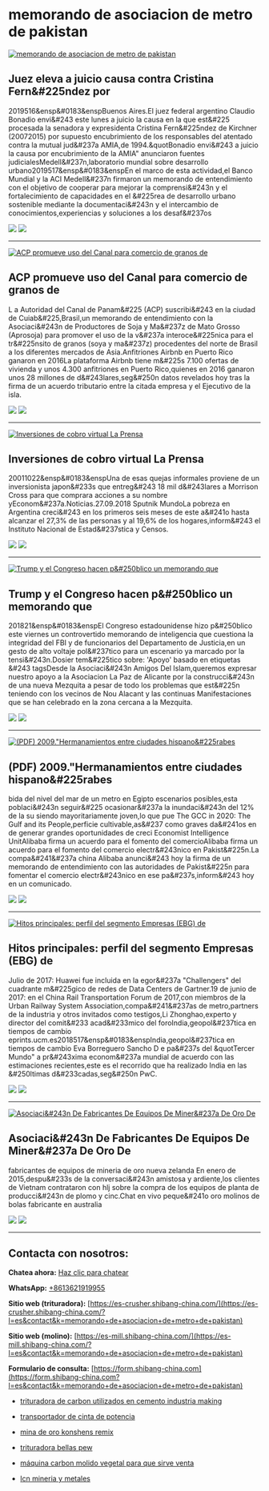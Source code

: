 # memorando de asociacion de metro de pakistan

<a href="https://swt.shibang-china.com/?l=es&img&k=memorando+de+asociacion+de+metro+de+pakistan" target="_blank">![memorando de asociacion de metro de pakistan](http://static.shibang-china.com/all-800x300/1294.jpg)</a>

## Juez eleva a juicio causa contra Cristina Fern&#225ndez por
2019516&ensp&#0183&enspBuenos Aires.El juez federal argentino Claudio Bonadio envi&#243 este lunes a juicio la causa en la que est&#225 procesada la senadora y expresidenta Cristina Fern&#225ndez de Kirchner (20072015) por supuesto encubrimiento de los responsables del atentado contra la mutual jud&#237a AMIA,de 1994.&quotBonadio envi&#243 a juicio la causa por encubrimiento de la AMIA" anunciaron fuentes judicialesMedell&#237n,laboratorio mundial sobre desarrollo urbano2019517&ensp&#0183&enspEn el marco de esta actividad,el Banco Mundial y la ACI Medell&#237n firmaron un memorando de entendimiento con el objetivo de cooperar para mejorar la comprensi&#243n y el fortalecimiento de capacidades en el &#225rea de desarrollo urbano sostenible mediante la documentaci&#243n y el intercambio de conocimientos,experiencias y soluciones a los desaf&#237os


<a href="https://whatsapp.shibangsoft.com/WhatsApp.php" target="_blank" title="WhatsApp">![](http://static.shibang-china.com/icon/whatsapp.png)</a> <a href="https://swt.shibang-china.com/?l=es&icon&k=memorando+de+asociacion+de+metro+de+pakistan" target="_blank">![](http://static.shibang-china.com/icon/chat-es.png)</a>

---

<a href="https://swt.shibang-china.com/?l=es&img&k=memorando+de+asociacion+de+metro+de+pakistan" target="_blank">![ACP promueve uso del Canal para comercio de granos de](http://static.shibang-china.com/all-800x300/371.jpg)</a>

## ACP promueve uso del Canal para comercio de granos de
L a Autoridad del Canal de Panam&#225 (ACP) suscribi&#243 en la ciudad de Cuiab&#225,Brasil,un memorando de entendimiento con la Asociaci&#243n de Productores de Soja y Ma&#237z de Mato Grosso (Aprosoja) para promover el uso de la v&#237a interoce&#225nica para el tr&#225nsito de granos (soya y ma&#237z) procedentes del norte de Brasil a los diferentes mercados de Asia.Anfitriones Airbnb en Puerto Rico ganaron en 2016La plataforma Airbnb tiene m&#225s 7.100 ofertas de vivienda y unos 4.300 anfitriones en Puerto Rico,quienes en 2016 ganaron unos 28 millones de d&#243lares,seg&#250n datos revelados hoy tras la firma de un acuerdo tributario entre la citada empresa y el Ejecutivo de la isla.


<a href="https://whatsapp.shibangsoft.com/WhatsApp.php" target="_blank" title="WhatsApp">![](http://static.shibang-china.com/icon/whatsapp.png)</a> <a href="https://swt.shibang-china.com/?l=es&icon&k=memorando+de+asociacion+de+metro+de+pakistan" target="_blank">![](http://static.shibang-china.com/icon/chat-es.png)</a>

---

<a href="https://swt.shibang-china.com/?l=es&img&k=memorando+de+asociacion+de+metro+de+pakistan" target="_blank">![Inversiones de cobro virtual La Prensa](http://static.shibang-china.com/all-800x300/459.jpg)</a>

## Inversiones de cobro virtual La Prensa
20011022&ensp&#0183&enspUna de esas quejas informales proviene de un inversionista japon&#233s que entreg&#243 18 mil d&#243lares a Morrison Cross para que comprara acciones a su nombre yEconom&#237a.Noticias.27.09.2018 Sputnik MundoLa pobreza en Argentina creci&#243 en los primeros seis meses de este a&#241o hasta alcanzar el 27,3% de las personas y al 19,6% de los hogares,inform&#243 el Instituto Nacional de Estad&#237stica y Censos.


<a href="https://whatsapp.shibangsoft.com/WhatsApp.php" target="_blank" title="WhatsApp">![](http://static.shibang-china.com/icon/whatsapp.png)</a> <a href="https://swt.shibang-china.com/?l=es&icon&k=memorando+de+asociacion+de+metro+de+pakistan" target="_blank">![](http://static.shibang-china.com/icon/chat-es.png)</a>

---

<a href="https://swt.shibang-china.com/?l=es&img&k=memorando+de+asociacion+de+metro+de+pakistan" target="_blank">![Trump y el Congreso hacen p&#250blico un memorando que](http://static.shibang-china.com/all-800x300/1445.jpg)</a>

## Trump y el Congreso hacen p&#250blico un memorando que
201821&ensp&#0183&enspEl Congreso estadounidense hizo p&#250blico este viernes un controvertido memorando de inteligencia que cuestiona la integridad del FBI y de funcionarios del Departamento de Justicia,en un gesto de alto voltaje pol&#237tico para un escenario ya marcado por la tensi&#243n.Dosier tem&#225tico sobre: 'Apoyo' basado en etiquetas &#243 tagsDesde la Asociaci&#243n Amigos Del Islam,queremos expresar nuestro apoyo a la Asociacion La Paz de Alicante por la construcci&#243n de una nueva Mezquita a pesar de todo los problemas que est&#225n teniendo con los vecinos de Nou Alacant y las continuas Manifestaciones que se han celebrado en la zona cercana a la Mezquita.


<a href="https://whatsapp.shibangsoft.com/WhatsApp.php" target="_blank" title="WhatsApp">![](http://static.shibang-china.com/icon/whatsapp.png)</a> <a href="https://swt.shibang-china.com/?l=es&icon&k=memorando+de+asociacion+de+metro+de+pakistan" target="_blank">![](http://static.shibang-china.com/icon/chat-es.png)</a>

---

<a href="https://swt.shibang-china.com/?l=es&img&k=memorando+de+asociacion+de+metro+de+pakistan" target="_blank">![(PDF) 2009."Hermanamientos entre ciudades hispano&#225rabes](http://static.shibang-china.com/all-800x300/388.jpg)</a>

## (PDF) 2009."Hermanamientos entre ciudades hispano&#225rabes
bida del nivel del mar de un metro en Egipto escenarios posibles,esta poblaci&#243n seguir&#225 ocasionar&#237a la inundaci&#243n del 12% de la su siendo mayoritariamente joven,lo que pue The GCC in 2020: The Gulf and its People,perficie cultivable,as&#237 como graves da&#241os en de generar grandes oportunidades de creci Economist Intelligence UnitAlibaba firma un acuerdo para el fomento del comercioAlibaba firma un acuerdo para el fomento del comercio electr&#243nico en Pakist&#225n.La compa&#241&#237a china Alibaba anunci&#243 hoy la firma de un memorando de entendimiento con las autoridades de Pakist&#225n para fomentar el comercio electr&#243nico en ese pa&#237s,inform&#243 hoy en un comunicado.


<a href="https://whatsapp.shibangsoft.com/WhatsApp.php" target="_blank" title="WhatsApp">![](http://static.shibang-china.com/icon/whatsapp.png)</a> <a href="https://swt.shibang-china.com/?l=es&icon&k=memorando+de+asociacion+de+metro+de+pakistan" target="_blank">![](http://static.shibang-china.com/icon/chat-es.png)</a>

---

<a href="https://swt.shibang-china.com/?l=es&img&k=memorando+de+asociacion+de+metro+de+pakistan" target="_blank">![Hitos principales: perfil del segmento Empresas (EBG) de](http://static.shibang-china.com/all-800x300/677.jpg)</a>

## Hitos principales: perfil del segmento Empresas (EBG) de
Julio de 2017: Huawei fue incluida en la egor&#237a "Challengers" del cuadrante m&#225gico de redes de Data Centers de Gartner.19 de junio de 2017: en el China Rail Transportation Forum de 2017,con miembros de la Urban Railway System Association,compa&#241&#237as de metro,partners de la industria y otros invitados como testigos,Li Zhonghao,experto y director del comit&#233 acad&#233mico del foroIndia,geopol&#237tica en tiempos de cambio eprints.ucm.es2018517&ensp&#0183&enspIndia,geopol&#237tica en tiempos de cambio Eva Borreguero Sancho D e pa&#237s del &quotTercer Mundo" a pr&#243xima econom&#237a mundial de acuerdo con las estimaciones recientes,este es el recorrido que ha realizado India en las &#250ltimas d&#233cadas,seg&#250n PwC.


<a href="https://whatsapp.shibangsoft.com/WhatsApp.php" target="_blank" title="WhatsApp">![](http://static.shibang-china.com/icon/whatsapp.png)</a> <a href="https://swt.shibang-china.com/?l=es&icon&k=memorando+de+asociacion+de+metro+de+pakistan" target="_blank">![](http://static.shibang-china.com/icon/chat-es.png)</a>

---

<a href="https://swt.shibang-china.com/?l=es&img&k=memorando+de+asociacion+de+metro+de+pakistan" target="_blank">![Asociaci&#243n De Fabricantes De Equipos De Miner&#237a De Oro De](http://static.shibang-china.com/all-800x300/665.jpg)</a>

## Asociaci&#243n De Fabricantes De Equipos De Miner&#237a De Oro De
fabricantes de equipos de mineria de oro nueva zelanda En enero de 2015,despu&#233s de la conversaci&#243n amistosa y ardiente,los clientes de Vietnam contrataron con hlj sobre la compra de los equipos de planta de producci&#243n de plomo y cinc.Chat en vivo peque&#241o oro molinos de bolas fabricante en australia

<a href="https://whatsapp.shibangsoft.com/WhatsApp.php" target="_blank" title="WhatsApp">![](http://static.shibang-china.com/icon/whatsapp.png)</a> <a href="https://swt.shibang-china.com/?l=es&icon&k=memorando+de+asociacion+de+metro+de+pakistan" target="_blank">![](http://static.shibang-china.com/icon/chat-es.png)</a>

---
## Contacta con nosotros:

**Chatea ahora:** [Haz clic para chatear](https://swt.shibang-china.com?l=es&contact&k=memorando+de+asociacion+de+metro+de+pakistan)

**WhatsApp:**  [+8613621919955](https://whatsapp.shibangsoft.com/WhatsApp.php)

**Sitio web (trituradora):** [https://es-crusher.shibang-china.com/](https://es-crusher.shibang-china.com/?l=es&contact&k=memorando+de+asociacion+de+metro+de+pakistan)

**Sitio web (molino):** [https://es-mill.shibang-china.com/](https://es-mill.shibang-china.com/?l=es&contact&k=memorando+de+asociacion+de+metro+de+pakistan)

**Formulario de consulta:** [https://form.shibang-china.com](https://form.shibang-china.com?l=es&contact&k=memorando+de+asociacion+de+metro+de+pakistan)

* [trituradora de carbon utilizados en cemento industria making](../80/trituradora%20de%20carbon%20utilizados%20en%20cemento%20industria%20making.md)

* [transportador de cinta de potencia](../73/transportador%20de%20cinta%20de%20potencia.md)

* [mina de oro konshens remix](../71/mina%20de%20oro%20konshens%20remix.md)

* [trituradora bellas pew](../76/trituradora%20bellas%20pew.md)

* [máquina carbon molido vegetal para que sirve venta](../72/m%C3%A1quina%20carbon%20molido%20vegetal%20para%20que%20sirve%20venta.md)

* [lcn mineria y metales](../72/lcn%20mineria%20y%20metales.md)